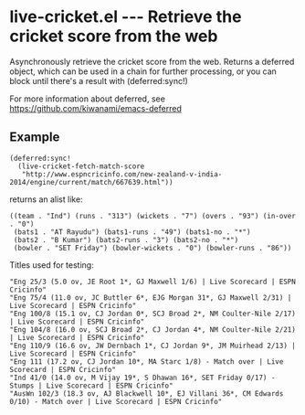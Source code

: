 live-cricket.el --- Retrieve the cricket score from the web
===========================================================

Asynchronously retrieve the cricket score from the web. Returns a
deferred object, which can be used in a chain for further
processing, or you can block until there's a result with
(deferred:sync!)

For more information about deferred, see
https://github.com/kiwanami/emacs-deferred

Example
-------

```elisp
(deferred:sync!
  (live-cricket-fetch-match-score
   "http://www.espncricinfo.com/new-zealand-v-india-2014/engine/current/match/667639.html"))
```

returns an alist like:

```elisp
((team . "Ind") (runs . "313") (wickets . "7") (overs . "93") (in-over . "0")
 (bats1 . "AT Rayudu") (bats1-runs . "49") (bats1-no . "*")
 (bats2 . "B Kumar") (bats2-runs . "3") (bats2-no . "*")
 (bowler . "SET Friday") (bowler-wickets . "0") (bowler-runs . "86"))
```

Titles used for testing:

```elisp
"Eng 25/3 (5.0 ov, JE Root 1*, GJ Maxwell 1/6) | Live Scorecard | ESPN Cricinfo"
"Eng 75/4 (11.0 ov, JC Buttler 6*, EJG Morgan 31*, GJ Maxwell 2/31) | Live Scorecard | ESPN Cricinfo"
"Eng 100/8 (15.1 ov, CJ Jordan 0*, SCJ Broad 2*, NM Coulter-Nile 2/17) | Live Scorecard | ESPN Cricinfo"
"Eng 104/8 (16.0 ov, SCJ Broad 2*, CJ Jordan 4*, NM Coulter-Nile 2/21) | Live Scorecard | ESPN Cricinfo"
"Eng 110/9 (16.6 ov, JW Dernbach 1*, CJ Jordan 9*, JM Muirhead 2/13) | Live Scorecard | ESPN Cricinfo"
"Eng 111 (17.2 ov, CJ Jordan 10*, MA Starc 1/8) - Match over | Live Scorecard | ESPN Cricinfo"
"Ind 41/0 (14.0 ov, M Vijay 19*, S Dhawan 16*, SET Friday 0/17) - Stumps | Live Scorecard | ESPN Cricinfo"
"AusWn 102/3 (18.3 ov, AJ Blackwell 10*, EJ Villani 36*, CM Edwards 0/10) - Match over | Live Scorecard | ESPN Cricinfo"
```
